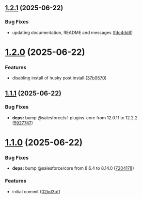 ## [1.2.1](https://github.com/pcon/sf-cli-pubsub/compare/1.2.0...1.2.1) (2025-06-22)


### Bug Fixes

* updating documentation, README and messages ([fdc4dd8](https://github.com/pcon/sf-cli-pubsub/commit/fdc4dd8bcbf673ff5f19a32639b4e5c73809c51e))



# [1.2.0](https://github.com/pcon/sf-cli-pubsub/compare/1.1.1...1.2.0) (2025-06-22)


### Features

* disabling install of husky post install ([37b0570](https://github.com/pcon/sf-cli-pubsub/commit/37b0570a9865a83a3c731430e238bbedca247174))



## [1.1.1](https://github.com/pcon/sf-cli-pubsub/compare/1.1.0...1.1.1) (2025-06-22)


### Bug Fixes

* **deps:** bump @salesforce/sf-plugins-core from 12.0.11 to 12.2.2 ([5927747](https://github.com/pcon/sf-cli-pubsub/commit/5927747acc7d933aa6dbcbd1476628cb99578df5))



# [1.1.0](https://github.com/pcon/sf-cli-pubsub/compare/02bd3bf297658b189f53ed209053578ec783bc19...1.1.0) (2025-06-22)


### Bug Fixes

* **deps:** bump @salesforce/core from 8.6.4 to 8.14.0 ([7204178](https://github.com/pcon/sf-cli-pubsub/commit/7204178aca6bbabb1e1b8f41e8a31f851bbd673a))


### Features

* initial commit ([02bd3bf](https://github.com/pcon/sf-cli-pubsub/commit/02bd3bf297658b189f53ed209053578ec783bc19))



